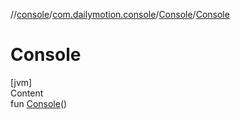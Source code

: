 //[console](../../../index.md)/[com.dailymotion.console](../index.md)/[Console](index.md)/[Console](-console.md)



# Console  
[jvm]  
Content  
fun [Console](-console.md)()  



